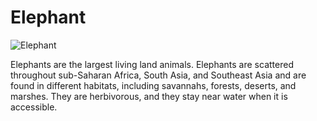 # Elephant 

![Elephant](https://i.natgeofe.com/k/e7ba8001-23ac-457f-aedb-abd5f2fdda62/moms5_4x3.png)

Elephants are the largest living land animals. Elephants are scattered throughout sub-Saharan Africa, South Asia, and Southeast Asia and are found in different habitats, including savannahs, forests, deserts, and marshes. They are herbivorous, and they stay near water when it is accessible.